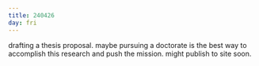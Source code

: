 ```yaml
---
title: 240426
day: fri
---
```


drafting a thesis proposal. maybe pursuing a doctorate is the best way to accomplish this research and push the mission. might publish to site soon.